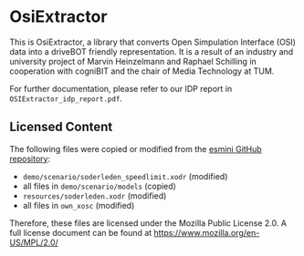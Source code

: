 # OsiExtractor
This is OsiExtractor, a library that converts Open Simpulation Interface (OSI) data into a driveBOT friendly representation.
It is a result of an industry and university project of Marvin Heinzelmann and Raphael Schilling in cooperation with cogniBIT and the chair of Media Technology at TUM.

For further documentation, please refer to our IDP report in `OSIExtractor_idp_report.pdf`.

## Licensed Content
The following files were copied or modified from the [esmini GitHub repository](https://github.com/esmini/esmini):
- `demo/scenario/soderleden_speedlimit.xodr` (modified)
- all files in `demo/scenario/models` (copied)
- `resources/soderleden.xodr` (modified)
- all files in `own_xosc` (modified)

Therefore, these files are licensed under the Mozilla Public License 2.0.
A full license document can be found at https://www.mozilla.org/en-US/MPL/2.0/
